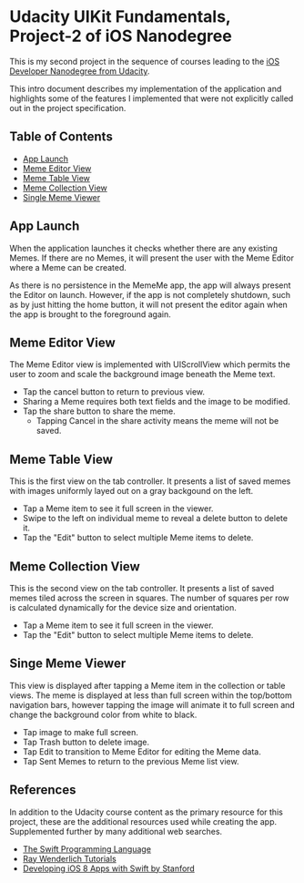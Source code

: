 # Udacity UIKit Fundamentals, Project-2 of iOS Nanodegree

This is my second project in the sequence of courses leading to the [iOS Developer Nanodegree from Udacity](https://www.udacity.com/course/nd003).

This intro document describes my implementation of the application and highlights some of the features I implemented that were not explicitly called out in the project specification.

## Table of Contents

* [App Launch](#app-launch)
* [Meme Editor View](#meme-editor-view)
* [Meme Table View](#meme-table-view)
* [Meme Collection View](#meme-collection-view)
* [Single Meme Viewer](#single-meme-viewer)

## App Launch

When the application launches it checks whether there are any existing Memes.
If there are no Memes, it will present the user with the Meme Editor where a Meme can be created.

As there is no persistence in the MemeMe app, the app will always present the Editor on launch. However, if the app is not completely shutdown, such as by just hitting the home button, it will not present the editor again when the app is brought to the foreground again.

## Meme Editor View

The Meme Editor view is implemented with UIScrollView which permits the user to zoom and scale the background image beneath the Meme text.

* Tap the cancel button to return to previous view.
* Sharing a Meme requires both text fields and the image to be modified.
* Tap the share button to share the meme.
  * Tapping Cancel in the share activity means the meme will not be saved.

## Meme Table View

This is the first view on the tab controller. It presents a list of saved memes with images uniformly layed out on a gray backgound on the left.

* Tap a Meme item to see it full screen in the viewer.
* Swipe to the left on individual meme to reveal a delete button to delete it.
* Tap the "Edit" button to select multiple Meme items to delete.

## Meme Collection View

This is the second view on the tab controller. It presents a list of saved memes tiled across the screen in squares. The number of squares per row is calculated dynamically for the device size and orientation.

* Tap a Meme item to see it full screen in the viewer.
* Tap the "Edit" button to select multiple Meme items to delete.

## Singe Meme Viewer

This view is displayed after tapping a Meme item in the collection or table views. The meme is displayed at less than full screen within the top/bottom navigation bars, however tapping the image will animate it to full screen and change the background color from white to black.

* Tap image to make full screen.
* Tap Trash button to delete image.
* Tap Edit to transition to Meme Editor for editing the Meme data.
* Tap Sent Memes to return to the previous Meme list view.

## References

In addition to the Udacity course content as the primary resource for this project, these are the additional resources used while creating the app. Supplemented further by many additional web searches. 

* [The Swift Programming Language](https://developer.apple.com/library/prerelease/ios/documentation/Swift/Conceptual/Swift_Programming_Language/index.html)
* [Ray Wenderlich Tutorials](http://www.raywenderlich.com)
* [Developing iOS 8 Apps with Swift by Stanford](https://itunes.apple.com/us/course/developing-ios-8-apps-swift/id961180099)